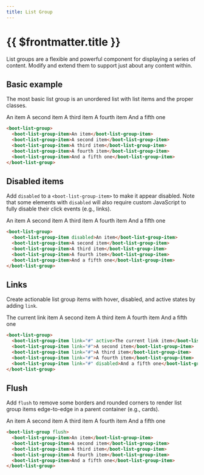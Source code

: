 ```yaml
---
title: List Group
---
```


# {{ $frontmatter.title }}

List groups are a flexible and powerful component for displaying a series of content. Modify and extend them to support just about any content within.

## Basic example

The most basic list group is an unordered list with list items and the proper classes.

<div class="example">
  <boot-list-group>
    <boot-list-group-item>An item</boot-list-group-item>
    <boot-list-group-item>A second item</boot-list-group-item>
    <boot-list-group-item>A third item</boot-list-group-item>
    <boot-list-group-item>A fourth item</boot-list-group-item>
    <boot-list-group-item>And a fifth one</boot-list-group-item>
  </boot-list-group>
</div>

```html
<boot-list-group>
  <boot-list-group-item>An item</boot-list-group-item>
  <boot-list-group-item>A second item</boot-list-group-item>
  <boot-list-group-item>A third item</boot-list-group-item>
  <boot-list-group-item>A fourth item</boot-list-group-item>
  <boot-list-group-item>And a fifth one</boot-list-group-item>
</boot-list-group>
```

## Disabled items

Add ```disabled``` to a ```<boot-list-group-item>``` to make it appear disabled. Note that some elements with ```disabled``` will also require custom JavaScript to fully disable their click events (e.g., links).

<div class="example">
  <boot-list-group>
    <boot-list-group-item disabled>An item</boot-list-group-item>
    <boot-list-group-item>A second item</boot-list-group-item>
    <boot-list-group-item>A third item</boot-list-group-item>
    <boot-list-group-item>A fourth item</boot-list-group-item>
    <boot-list-group-item>And a fifth one</boot-list-group-item>
  </boot-list-group>
</div>

```html
<boot-list-group>
  <boot-list-group-item disabled>An item</boot-list-group-item>
  <boot-list-group-item>A second item</boot-list-group-item>
  <boot-list-group-item>A third item</boot-list-group-item>
  <boot-list-group-item>A fourth item</boot-list-group-item>
  <boot-list-group-item>And a fifth one</boot-list-group-item>
</boot-list-group>
```

## Links

Create actionable list group items with hover, disabled, and active states by adding ```link```.

<div class="example">
  <boot-list-group>
    <boot-list-group-item link="#" active>The current link item</boot-list-group-item>
    <boot-list-group-item link="#">A second item</boot-list-group-item>
    <boot-list-group-item link="#">A third item</boot-list-group-item>
    <boot-list-group-item link="#">A fourth item</boot-list-group-item>
    <boot-list-group-item link="#" disabled>And a fifth one</boot-list-group-item>
  </boot-list-group>
</div>

```html
<boot-list-group>
  <boot-list-group-item link="#" active>The current link item</boot-list-group-item>
  <boot-list-group-item link="#">A second item</boot-list-group-item>
  <boot-list-group-item link="#">A third item</boot-list-group-item>
  <boot-list-group-item link="#">A fourth item</boot-list-group-item>
  <boot-list-group-item link="#" disabled>And a fifth one</boot-list-group-item>
</boot-list-group>
```

## Flush

Add ```flush``` to remove some borders and rounded corners to render list group items edge-to-edge in a parent container (e.g., cards).

<div class="example">
  <boot-list-group flush>
    <boot-list-group-item>An item</boot-list-group-item>
    <boot-list-group-item>A second item</boot-list-group-item>
    <boot-list-group-item>A third item</boot-list-group-item>
    <boot-list-group-item>A fourth item</boot-list-group-item>
    <boot-list-group-item>And a fifth one</boot-list-group-item>
  </boot-list-group>
</div>

```html
<boot-list-group flush>
  <boot-list-group-item>An item</boot-list-group-item>
  <boot-list-group-item>A second item</boot-list-group-item>
  <boot-list-group-item>A third item</boot-list-group-item>
  <boot-list-group-item>A fourth item</boot-list-group-item>
  <boot-list-group-item>And a fifth one</boot-list-group-item>
</boot-list-group>
```
